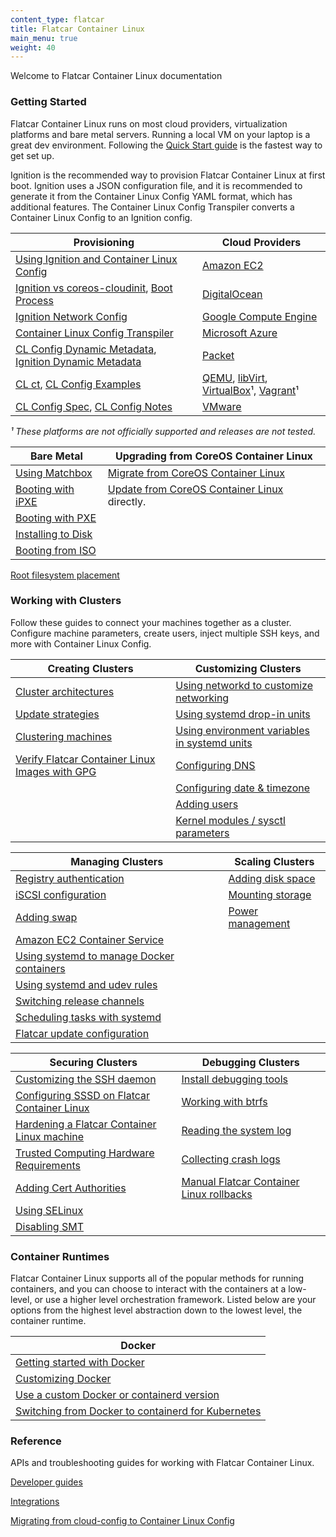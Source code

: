 ```yaml
---
content_type: flatcar
title: Flatcar Container Linux
main_menu: true
weight: 40
---
```


Welcome to Flatcar Container Linux documentation

### Getting Started
Flatcar Container Linux runs on most cloud providers, virtualization platforms and bare metal servers. Running a local VM on your laptop is a great dev environment. Following the [Quick Start guide][quick-start] is the fastest way to get set up.

Ignition is the recommended way to provision Flatcar Container Linux at first boot.
Ignition uses a JSON configuration file, and it is recommended to generate it from the Container Linux Config YAML format, which has additional features.
The Container Linux Config Transpiler converts a Container Linux Config to an Ignition config.


Provisioning                                                                                      | Cloud Providers
--------------                                                                                    | -------------
[Using Ignition and Container Linux Config][container-linux-config]                               | [Amazon EC2][ec2]
[Ignition vs coreos-cloudinit][ignition-what], [Boot Process][ignition-boot]                      | [DigitalOcean][digital-ocean]
[Ignition Network Config][ignition-network]                                                       | [Google Compute Engine][gce]
[Container Linux Config Transpiler][config-transpiler]                                            | [Microsoft Azure][azure]
[CL Config Dynamic Metadata][config-dynamic-data], [Ignition Dynamic Metadata][ignition-metadata] | [Packet][packet]
[CL ct][config-intro], [CL Config Examples][config-examples]                                      | [QEMU][qemu], [libVirt][libvirt], [VirtualBox][virtualbox]¹, [Vagrant][vagrant]¹
[CL Config Spec][config-spec], [CL Config Notes][config-notes]                                    | [VMware][vmware]

_¹ These platforms are not officially supported and releases are not tested._

Bare Metal                                              | Upgrading from CoreOS Container Linux
--------------                                          | -------------
[Using Matchbox][matchbox]                              | [Migrate from CoreOS Container Linux][migrate-from-container-linux]
[Booting with iPXE][ipxe]                               | [Update from CoreOS Container Linux][update-from-container-linux] directly.
[Booting with PXE][pxe]                                 |
[Installing to Disk][install-to-disk]                   |
[Booting from ISO][boot-iso]                            |
[Root filesystem placement][filesystem-placement]


### Working with Clusters
Follow these guides to connect your machines together as a cluster. Configure machine parameters, create users, inject multiple SSH keys, and more with Container Linux Config.

Creating Clusters                                               | Customizing Clusters
--------------                                                  | -------------
[Cluster architectures][cluster-architectures]                  | [Using networkd to customize networking][networkd-customize]
[Update strategies][update-strategies]                          | [Using systemd drop-in units][systemd-drop-in]
[Clustering machines][clustering-machines]                      | [Using environment variables in systemd units][environment-variables-systemd]
[Verify Flatcar Container Linux Images with GPG][verify-container-linux]  | [Configuring DNS][dns]
                                                                | [Configuring date & timezone][date-timezone]
                                                                | [Adding users][users]
                                                                | [Kernel modules / sysctl parameters][parameters]

Managing Clusters                                                      | Scaling Clusters
-------------                                                          | --------------
[Registry authentication][registry-authentication]                     | [Adding disk space][disk-space]
[iSCSI configuration][iscsi]                                           | [Mounting storage][mounting-storage]
[Adding swap][swap]                                                    | [Power management][power-management]
[Amazon EC2 Container Service][ec2-container-service]                  |
[Using systemd to manage Docker containers][manage-docker-containers]  |
[Using systemd and udev rules][udev-rules]                             |
[Switching release channels][release-channels]                         |
[Scheduling tasks with systemd][tasks-with-systemd]                    |
[Flatcar update configuration][update-conf]                            |

Securing Clusters                                               | Debugging Clusters
--------------                                                  | --------------
[Customizing the SSH daemon][ssh-daemon]                        | [Install debugging tools][debugging-tools]
[Configuring SSSD on Flatcar Container Linux][sssd-container-linux]       | [Working with btrfs][btrfs]
[Hardening a Flatcar Container Linux machine][hardening-container-linux]  | [Reading the system log][system-log]
[Trusted Computing Hardware Requirements][hardware-requirements]| [Collecting crash logs][crash-log]
[Adding Cert Authorities][cert-authorities]                     | [Manual Flatcar Container Linux rollbacks][container-linux-rollbacks]
[Using SELinux][selinux]                                        |
[Disabling SMT][disabling-smt]                                    |


### Container Runtimes
Flatcar Container Linux supports all of the popular methods for running containers, and you can choose to interact with the containers at a low-level, or use a higher level orchestration framework. Listed below are your options from the highest level abstraction down to the lowest level, the container runtime.

Docker |
-------------- |
[Getting started with Docker][docker] |
[Customizing Docker][customizing-docker] |
[Use a custom Docker or containerd version][use-a-custom-docker-or-containerd-version] |
[Switching from Docker to containerd for Kubernetes][containerd-for-kubernetes] |

### Reference
APIs and troubleshooting guides for working with Flatcar Container Linux.

[Developer guides][developer-guides]

[Integrations][integrations]

[Migrating from cloud-config to Container Linux Config][migrating-from-cloud-config]

[quick-start]: quickstart
[ignition-what]: ignition/
[ignition-boot]: ignition/boot-process
[ignition-network]: ignition/network-configuration
[ignition-metadata]: ignition/metadata
[container-linux-config]: reference/migrating-to-clcs/provisioning/
[config-transpiler]: container-linux-config-transpiler/
[config-intro]: container-linux-config-transpiler/getting-started
[config-dynamic-data]: container-linux-config-transpiler/dynamic-data
[config-examples]: container-linux-config-transpiler/examples
[config-spec]: container-linux-config-transpiler/configuration
[config-notes]: container-linux-config-transpiler/operators-notes
[matchbox]: https://matchbox.psdn.io/
[ipxe]: bare-metal/booting-with-ipxe
[pxe]: bare-metal/booting-with-pxe
[install-to-disk]: bare-metal/installing-to-disk
[boot-iso]: bare-metal/booting-with-iso
[filesystem-placement]: bare-metal/root-filesystem-placement
[migrate-from-container-linux]: migrating-from-coreos/
[update-from-container-linux]: migrating-from-coreos/update-from-container-linux
[ec2]: cloud-providers/booting-on-ec2
[digital-ocean]: cloud-providers/booting-on-digitalocean
[gce]: cloud-providers/booting-on-google-compute-engine
[azure]: cloud-providers/booting-on-azure
[qemu]: cloud-providers/booting-with-qemu
[packet]: cloud-providers/booting-on-packet
[libvirt]: cloud-providers/booting-with-libvirt
[virtualbox]: cloud-providers/booting-on-virtualbox
[vagrant]: cloud-providers/booting-on-vagrant
[vmware]: cloud-providers/booting-on-vmware
[cluster-architectures]: clusters/creation/cluster-architectures
[update-strategies]: clusters/creation/update-strategies
[clustering-machines]: clusters/creation/cluster-discovery
[verify-container-linux]: clusters/creation/verify-images
[networkd-customize]: clusters/customization/network-config-with-networkd
[systemd-drop-in]: clusters/customization/using-systemd-drop-in-units
[environment-variables-systemd]: clusters/customization/using-environment-variables-in-systemd-units
[dns]: clusters/customization/configuring-dns
[date-timezone]: clusters/customization/configuring-date-and-timezone
[users]: clusters/customization/adding-users
[parameters]: clusters/customization/other-settings
[disk-space]: clusters/scaling/adding-disk-space
[mounting-storage]: clusters/scaling/mounting-storage
[power-management]: clusters/scaling/power-management
[registry-authentication]: clusters/management/registry-authentication
[iscsi]: clusters/management/iscsi
[swap]: clusters/management/adding-swap
[ec2-container-service]: clusters/management/booting-on-ecs/
[manage-docker-containers]: clusters/management/getting-started-with-systemd
[udev-rules]: clusters/management/using-systemd-and-udev-rules
[update-conf]: clusters/management/update-conf
[release-channels]: clusters/management/switching-channels
[tasks-with-systemd]: clusters/management/scheduling-tasks-with-systemd-timers
[ssh-daemon]: clusters/securing/customizing-sshd
[sssd-container-linux]: clusters/securing/sssd
[hardening-container-linux]: clusters/securing/hardening-guide
[hardware-requirements]: clusters/securing/trusted-computing-hardware-requirements
[cert-authorities]: clusters/securing/adding-certificate-authorities
[selinux]: clusters/securing/selinux
[disabling-smt]: clusters/securing/disabling-smt
[debugging-tools]: clusters/debug/install-debugging-tools
[btrfs]: clusters/debug/btrfs-troubleshooting
[system-log]: clusters/debug/reading-the-system-log
[crash-log]: clusters/debug/collecting-crash-logs
[container-linux-rollbacks]: clusters/debug/manual-rollbacks
[docker]: container-runtimes/getting-started-with-docker
[customizing-docker]: container-runtimes/customizing-docker
[use-a-custom-docker-or-containerd-version]: container-runtimes/use-a-custom-docker-or-containerd-version
[developer-guides]: reference/developer-guides/
[integrations]: reference/integrations/
[migrating-from-cloud-config]: reference/migrating-to-clcs/
[containerd-for-kubernetes]: container-runtimes/switching-from-docker-to-containerd-for-kubernetes
